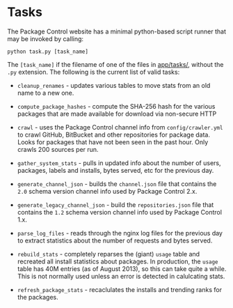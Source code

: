 # Tasks

The Package Control website has a minimal python-based script runner that
may be invoked by calling:

```
python task.py [task_name]
```

The `[task_name]` if the filename of one of the files in
[app/tasks/](app/tasks/), without the `.py` extension. The following is the
current list of valid tasks:

 - `cleanup_renames` - updates various tables to move stats from an old name
   to a new one.

 - `compute_package_hashes` - compute the SHA-256 hash for the various packages
   that are made available for download via non-secure HTTP

 - `crawl` - uses the Package Control channel info from `config/crawler.yml` to
   crawl GitHub, BitBucket and other repositories for package data. Looks for
   packages that have not been seen in the past hour. Only crawls 200 sources
   per run.

 - `gather_system_stats` - pulls in updated info about the number of users,
   packages, labels and installs, bytes served, etc for the previous day.

 - `generate_channel_json` - builds the `channel.json` file that contains the
   `2.0` schema version channel info used by Package Control 2.x.

 - `generate_legacy_channel_json` - build the `repositories.json` file that
   contains the `1.2` schema version channel info used by Package Control 1.x.

 - `parse_log_files` - reads through the nginx log files for the previous day
   to extract statistics about the number of requests and bytes served.

 - `rebuild_stats` - completely reparses the (giant) `usage` table and
   recreated all install statistics about packages. In production, the `usage`
   table has 40M entries (as of August 2013), so this can take quite a while.
   This is not normally used unless an error is detected in calulcating stats.

 - `refresh_package_stats` - recaclulates the installs and trending ranks for
   the packages.
